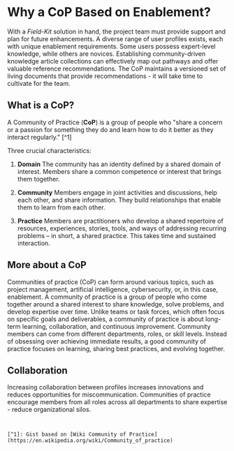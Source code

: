 # Why a CoP Based on Enablement? 

With a *Field-Kit* solution in hand, the project team must provide support and plan for future enhancements. A diverse range of user profiles exists, each with unique enablement requirements. Some users possess expert-level knowledge, while others are novices.  Establishing community-driven knowledge article collections can effectively map out pathways and offer valuable reference recommendations. The CoP maintains a versioned set of living documents that provide recommendations - it will take time to cultivate for the team.

## What is a CoP?

A Community of Practice (**CoP**) is a group of people who "share a concern or a passion for something they do and learn how to do it better as they interact regularly."  [^1]

Three crucial characteristics:

1. **Domain**
The community has an identity defined by a shared domain of interest. Members share a common competence or interest that brings them together.  

2. **Community** 
Members engage in joint activities and discussions, help each other, and share information. They build relationships that enable them to learn from each other.

3. **Practice** 
Members are practitioners who develop a shared repertoire of resources, experiences, stories, tools, and ways of addressing recurring problems – in short, a shared practice. This takes time and sustained interaction.

## More about a CoP

Communities of practice (CoP) can form around various topics, such as project management, artificial intelligence, cybersecurity, or, in this case, enablement. A community of practice is a group of people who come together around a shared interest to share knowledge, solve problems, and develop expertise over time. Unlike teams or task forces, which often focus on specific goals and deliverables, a community of practice is about long-term learning, collaboration, and continuous improvement. Community members can come from different departments, roles, or skill levels. Instead of obsessing over achieving immediate results, a good community of practice focuses on learning, sharing best practices, and evolving together.

## Collaboration

Increasing collaboration between profiles increases innovations and reduces opportunities for miscommunication.   Communities of practice encourage members from all roles across all departments to share expertise - reduce organizational silos.

```mermaid


[^1]: Gist based on [Wiki Community of Practice](https://en.wikipedia.org/wiki/Community_of_practice)
